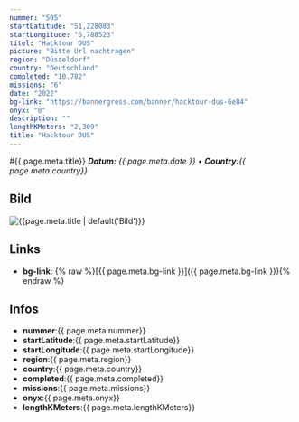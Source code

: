 ```yaml
---
nummer: "505"
startLatitude: "51,228083"
startLongitude: "6,788523"
titel: "Hacktour DUS"
picture: "Bitte Url nachtragen"
region: "Düsseldorf"
country: "Deutschland"
completed: "10.782"
missions: "6"
date: "2022"
bg-link: "https://bannergress.com/banner/hacktour-dus-6e84"
onyx: "0"
description: ""
lengthKMeters: "2,309"
title: "Hacktour DUS"
---
```


#{{ page.meta.title}}
_**Datum:** {{ page.meta.date }} • **Country:**{{ page.meta.country}}_

## Bild
![{{page.meta.title | default('Bild')}}]({{page.meta.picture}})

## Links
- **bg-link**: {% raw %}[{{ page.meta.bg-link }}]({{ page.meta.bg-link }}){% endraw %}

## Infos
- **nummer**:{{ page.meta.nummer}}
- **startLatitude**:{{ page.meta.startLatitude}}
- **startLongitude**:{{ page.meta.startLongitude}}
- **region**:{{ page.meta.region}}
- **country**:{{ page.meta.country}}
- **completed**:{{ page.meta.completed}}
- **missions**:{{ page.meta.missions}}
- **onyx**:{{ page.meta.onyx}}
- **lengthKMeters**:{{ page.meta.lengthKMeters}}


